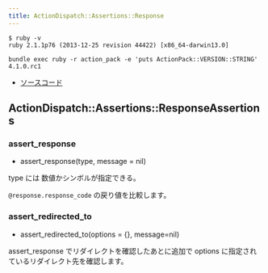 ```yaml
---
title: ActionDispatch::Assertions::Response
---
```


```
$ ruby -v
ruby 2.1.1p76 (2013-12-25 revision 44422) [x86_64-darwin13.0]
```

```
bundle exec ruby -r action_pack -e 'puts ActionPack::VERSION::STRING'
4.1.0.rc1
```

* [ソースコード](https://github.com/rails/rails/blob/v4.1.0.rc1/actionpack/lib/action_dispatch/testing/assertions/response.rb)

ActionDispatch::Assertions::ResponseAssertions
--------------------------------------------------------------------------------

### assert_response

* assert_response(type, message = nil)

type には 数値かシンボルが指定できる。

`@response.response_code` の戻り値を比較します。

### assert_redirected_to

* assert_redirected_to(options = {}, message=nil)

assert_response でリダイレクトを確認したあとに追加で options に指定されているリダイレクト先を確認します。
